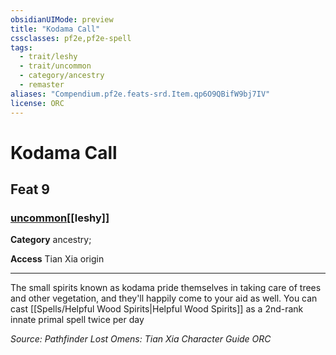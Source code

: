```yaml
---
obsidianUIMode: preview
title: "Kodama Call"
cssclasses: pf2e,pf2e-spell
tags:
  - trait/leshy
  - trait/uncommon
  - category/ancestry
  - remaster
aliases: "Compendium.pf2e.feats-srd.Item.qp6O9QBifW9bj7IV"
license: ORC
---
```

# Kodama Call
## Feat 9
### [uncommon](uncommon "Uncommon Rarity Trait")[[leshy]]

**Category** ancestry; 




**Access** Tian Xia origin

* * *

The small spirits known as kodama pride themselves in taking care of trees and other vegetation, and they'll happily come to your aid as well. You can cast [[Spells/Helpful Wood Spirits|Helpful Wood Spirits]] as a 2nd-rank innate primal spell twice per day

*Source: Pathfinder Lost Omens: Tian Xia Character Guide*
*ORC*
